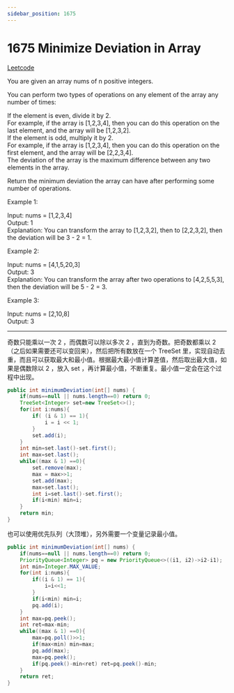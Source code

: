 ```yaml
---
sidebar_position: 1675
---
```


# 1675 Minimize Deviation in Array

[Leetcode](https://leetcode.com/problems/minimize-deviation-in-array/)

You are given an array nums of n positive integers.

You can perform two types of operations on any element of the array any number of times:

If the element is even, divide it by 2.  
For example, if the array is [1,2,3,4], then you can do this operation on the last element, and the array will be [1,2,3,2].  
If the element is odd, multiply it by 2.  
For example, if the array is [1,2,3,4], then you can do this operation on the first element, and the array will be [2,2,3,4].  
The deviation of the array is the maximum difference between any two elements in the array.  

Return the minimum deviation the array can have after performing some number of operations.  

 

Example 1:
  
Input: nums = [1,2,3,4]  
Output: 1  
Explanation: You can transform the array to [1,2,3,2], then to [2,2,3,2], then the deviation will be 3 - 2 = 1.  

Example 2:

Input: nums = [4,1,5,20,3]  
Output: 3  
Explanation: You can transform the array after two operations to [4,2,5,5,3], then the deviation will be 5 - 2 = 3.  

Example 3:

Input: nums = [2,10,8]  
Output: 3  

---

奇数只能乘以一次 2 ，而偶数可以除以多次 2 ，直到为奇数。把奇数都乘以 2 （之后如果需要还可以变回来），然后把所有数放在一个 TreeSet 里，实现自动去重，而且可以获取最大和最小值。根据最大最小值计算差值，然后取出最大值，如果是偶数除以 2 ，放入 set ，再计算最小值，不断重复。最小值一定会在这个过程中出现。

```java
public int minimumDeviation(int[] nums) {
    if(nums==null || nums.length==0) return 0;
    TreeSet<Integer> set=new TreeSet<>();
    for(int i:nums){
        if( (i & 1) == 1){
            i = i << 1;
        }
        set.add(i);
    }
    int min=set.last()-set.first();
    int max=set.last();
    while((max & 1) ==0){
        set.remove(max);
        max = max>>1;
        set.add(max);
        max=set.last();
        int i=set.last()-set.first();
        if(i<min) min=i;
    }
    return min;
}
```

也可以使用优先队列（大顶堆），另外需要一个变量记录最小值。


```java
public int minimumDeviation(int[] nums) {
    if(nums==null || nums.length==0) return 0;
    PriorityQueue<Integer> pq = new PriorityQueue<>((i1, i2)->i2-i1);
    int min=Integer.MAX_VALUE;
    for(int i:nums){
        if((i & 1) == 1){
            i=i<<1;
        }
        if(i<min) min=i;
        pq.add(i);
    }
    int max=pq.peek();
    int ret=max-min;
    while((max & 1) ==0){
        max=pq.poll()>>1;
        if(max<min) min=max;
        pq.add(max);
        max=pq.peek();
        if(pq.peek()-min<ret) ret=pq.peek()-min;
    }
    return ret;
}
```

